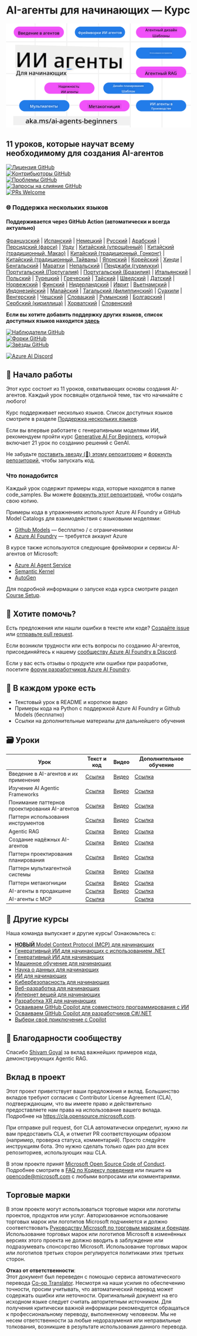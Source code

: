 <!--
CO_OP_TRANSLATOR_METADATA:
{
  "original_hash": "b06f16d6944fab788df1db7638d0edaa",
  "translation_date": "2025-07-12T08:28:30+00:00",
  "source_file": "README.md",
  "language_code": "ru"
}
-->
# AI-агенты для начинающих — Курс

![Генеративный ИИ для начинающих](../../translated_images/repo-thumbnail.083b24afed61b6dd27a7fc53798bebe9edf688a41031163a1fca9f61c64d63ec.ru.png)

## 11 уроков, которые научат всему необходимому для создания AI-агентов

[![Лицензия GitHub](https://img.shields.io/github/license/microsoft/ai-agents-for-beginners.svg)](https://github.com/microsoft/ai-agents-for-beginners/blob/master/LICENSE?WT.mc_id=academic-105485-koreyst)  
[![Контрибьюторы GitHub](https://img.shields.io/github/contributors/microsoft/ai-agents-for-beginners.svg)](https://GitHub.com/microsoft/ai-agents-for-beginners/graphs/contributors/?WT.mc_id=academic-105485-koreyst)  
[![Проблемы GitHub](https://img.shields.io/github/issues/microsoft/ai-agents-for-beginners.svg)](https://GitHub.com/microsoft/ai-agents-for-beginners/issues/?WT.mc_id=academic-105485-koreyst)  
[![Запросы на слияние GitHub](https://img.shields.io/github/issues-pr/microsoft/ai-agents-for-beginners.svg)](https://GitHub.com/microsoft/ai-agents-for-beginners/pulls/?WT.mc_id=academic-105485-koreyst)  
[![PRs Welcome](https://img.shields.io/badge/PRs-welcome-brightgreen.svg?style=flat-square)](http://makeapullrequest.com?WT.mc_id=academic-105485-koreyst)

### 🌐 Поддержка нескольких языков

#### Поддерживается через GitHub Action (автоматически и всегда актуально)

[Французский](../fr/README.md) | [Испанский](../es/README.md) | [Немецкий](../de/README.md) | [Русский](./README.md) | [Арабский](../ar/README.md) | [Персидский (фарси)](../fa/README.md) | [Урду](../ur/README.md) | [Китайский (упрощённый)](../zh/README.md) | [Китайский (традиционный, Макао)](../mo/README.md) | [Китайский (традиционный, Гонконг)](../hk/README.md) | [Китайский (традиционный, Тайвань)](../tw/README.md) | [Японский](../ja/README.md) | [Корейский](../ko/README.md) | [Хинди](../hi/README.md) | [Бенгальский](../bn/README.md) | [Маратхи](../mr/README.md) | [Непальский](../ne/README.md) | [Пенджаби (гурмукхи)](../pa/README.md) | [Португальский (Португалия)](../pt/README.md) | [Португальский (Бразилия)](../br/README.md) | [Итальянский](../it/README.md) | [Польский](../pl/README.md) | [Турецкий](../tr/README.md) | [Греческий](../el/README.md) | [Тайский](../th/README.md) | [Шведский](../sv/README.md) | [Датский](../da/README.md) | [Норвежский](../no/README.md) | [Финский](../fi/README.md) | [Нидерландский](../nl/README.md) | [Иврит](../he/README.md) | [Вьетнамский](../vi/README.md) | [Индонезийский](../id/README.md) | [Малайский](../ms/README.md) | [Тагальский (филиппинский)](../tl/README.md) | [Суахили](../sw/README.md) | [Венгерский](../hu/README.md) | [Чешский](../cs/README.md) | [Словацкий](../sk/README.md) | [Румынский](../ro/README.md) | [Болгарский](../bg/README.md) | [Сербский (кириллица)](../sr/README.md) | [Хорватский](../hr/README.md) | [Словенский](../sl/README.md)

**Если вы хотите добавить поддержку других языков, список доступных языков находится [здесь](https://github.com/Azure/co-op-translator/blob/main/getting_started/supported-languages.md)**

[![Наблюдатели GitHub](https://img.shields.io/github/watchers/microsoft/ai-agents-for-beginners.svg?style=social&label=Watch)](https://GitHub.com/microsoft/ai-agents-for-beginners/watchers/?WT.mc_id=academic-105485-koreyst)  
[![Форки GitHub](https://img.shields.io/github/forks/microsoft/ai-agents-for-beginners.svg?style=social&label=Fork)](https://GitHub.com/microsoft/ai-agents-for-beginners/network/?WT.mc_id=academic-105485-koreyst)  
[![Звёзды GitHub](https://img.shields.io/github/stars/microsoft/ai-agents-for-beginners.svg?style=social&label=Star)](https://GitHub.com/microsoft/ai-agents-for-beginners/stargazers/?WT.mc_id=academic-105485-koreyst)

[![Azure AI Discord](https://dcbadge.limes.pink/api/server/kzRShWzttr)](https://discord.gg/kzRShWzttr)


## 🌱 Начало работы

Этот курс состоит из 11 уроков, охватывающих основы создания AI-агентов. Каждый урок посвящён отдельной теме, так что начинайте с любого!

Курс поддерживает несколько языков. Список доступных языков смотрите в разделе [Поддержка нескольких языков](../..).

Если вы впервые работаете с генеративными моделями ИИ, рекомендуем пройти курс [Generative AI For Beginners](https://aka.ms/genai-beginners), который включает 21 урок по созданию решений с GenAI.

Не забудьте [поставить звезду (🌟) этому репозиторию](https://docs.github.com/en/get-started/exploring-projects-on-github/saving-repositories-with-stars?WT.mc_id=academic-105485-koreyst) и [форкнуть репозиторий](https://github.com/microsoft/ai-agents-for-beginners/fork), чтобы запускать код.

### Что понадобится

Каждый урок содержит примеры кода, которые находятся в папке code_samples. Вы можете [форкнуть этот репозиторий](https://github.com/microsoft/ai-agents-for-beginners/fork), чтобы создать свою копию.

Примеры кода в упражнениях используют Azure AI Foundry и GitHub Model Catalogs для взаимодействия с языковыми моделями:

- [Github Models](https://aka.ms/ai-agents-beginners/github-models) — бесплатно / с ограничениями  
- [Azure AI Foundry](https://aka.ms/ai-agents-beginners/ai-foundry) — требуется аккаунт Azure

В курсе также используются следующие фреймворки и сервисы AI-агентов от Microsoft:

- [Azure AI Agent Service](https://aka.ms/ai-agents-beginners/ai-agent-service)  
- [Semantic Kernel](https://aka.ms/ai-agents-beginners/semantic-kernel)  
- [AutoGen](https://aka.ms/ai-agents/autogen)

Для подробной информации о запуске кода курса смотрите раздел [Course Setup](./00-course-setup/README.md).

## 🙏 Хотите помочь?

Есть предложения или нашли ошибки в тексте или коде? [Создайте issue](https://github.com/microsoft/ai-agents-for-beginners/issues?WT.mc_id=academic-105485-koreyst) или [отправьте pull request](https://github.com/microsoft/ai-agents-for-beginners/pulls?WT.mc_id=academic-105485-koreyst).

Если возникли трудности или есть вопросы по созданию AI-агентов, присоединяйтесь к нашему [сообществу Azure AI Foundry в Discord](https://discord.gg/kzRShWzttr).

Если у вас есть отзывы о продукте или ошибки при разработке, посетите [форум разработчиков Azure AI Foundry](https://aka.ms/azureaifoundry/forum).

## 📂 В каждом уроке есть

- Текстовый урок в README и короткое видео  
- Примеры кода на Python с поддержкой Azure AI Foundry и Github Models (бесплатно)  
- Ссылки на дополнительные материалы для дальнейшего обучения

## 🗃️ Уроки

| **Урок**                                | **Текст и код**                                    | **Видео**                                                  | **Дополнительное обучение**                                                          |
|-----------------------------------------|----------------------------------------------------|------------------------------------------------------------|---------------------------------------------------------------------------------------|
| Введение в AI-агентов и их применение   | [Ссылка](./01-intro-to-ai-agents/README.md)        | [Видео](https://youtu.be/3zgm60bXmQk?si=z8QygFvYQv-9WtO1)  | [Ссылка](https://aka.ms/ai-agents-beginners/collection?WT.mc_id=academic-105485-koreyst) |
| Изучение AI Agentic Frameworks          | [Ссылка](./02-explore-agentic-frameworks/README.md)| [Видео](https://youtu.be/ODwF-EZo_O8?si=Vawth4hzVaHv-u0H)  | [Ссылка](https://aka.ms/ai-agents-beginners/collection?WT.mc_id=academic-105485-koreyst) |
| Понимание паттернов проектирования AI-агентов | [Ссылка](./03-agentic-design-patterns/README.md)   | [Видео](https://youtu.be/m9lM8qqoOEA?si=BIzHwzstTPL8o9GF)  | [Ссылка](https://aka.ms/ai-agents-beginners/collection?WT.mc_id=academic-105485-koreyst) |
| Паттерн использования инструментов     | [Ссылка](./04-tool-use/README.md)                   | [Видео](https://youtu.be/vieRiPRx-gI?si=2z6O2Xu2cu_Jz46N)  | [Ссылка](https://aka.ms/ai-agents-beginners/collection?WT.mc_id=academic-105485-koreyst) |
| Agentic RAG                            | [Ссылка](./05-agentic-rag/README.md)                | [Видео](https://youtu.be/WcjAARvdL7I?si=gKPWsQpKiIlDH9A3)  | [Ссылка](https://aka.ms/ai-agents-beginners/collection?WT.mc_id=academic-105485-koreyst) |
| Создание надёжных AI-агентов            | [Ссылка](./06-building-trustworthy-agents/README.md)| [Видео](https://youtu.be/iZKkMEGBCUQ?si=jZjpiMnGFOE9L8OK ) | [Ссылка](https://aka.ms/ai-agents-beginners/collection?WT.mc_id=academic-105485-koreyst) |
| Паттерн проектирования планирования     | [Ссылка](./07-planning-design/README.md)            | [Видео](https://youtu.be/kPfJ2BrBCMY?si=6SC_iv_E5-mzucnC)  | [Ссылка](https://aka.ms/ai-agents-beginners/collection?WT.mc_id=academic-105485-koreyst) |
| Паттерн мультиагентной системы          | [Ссылка](./08-multi-agent/README.md)                | [Видео](https://youtu.be/V6HpE9hZEx0?si=rMgDhEu7wXo2uo6g)  | [Ссылка](https://aka.ms/ai-agents-beginners/collection?WT.mc_id=academic-105485-koreyst) |
| Паттерн метакогниции                    | [Ссылка](./09-metacognition/README.md)              | [Видео](https://youtu.be/His9R6gw6Ec?si=8gck6vvdSNCt6OcF)  | [Ссылка](https://aka.ms/ai-agents-beginners/collection?WT.mc_id=academic-105485-koreyst) |
| AI-агенты в продакшене                  | [Ссылка](./10-ai-agents-production/README.md)       | [Видео](https://youtu.be/l4TP6IyJxmQ?si=31dnhexRo6yLRJDl)  | [Ссылка](https://aka.ms/ai-agents-beginners/collection?WT.mc_id=academic-105485-koreyst) |
| AI-агенты с MCP                        | [Ссылка](./11-mcp/README.md)                        |                                                            | [Ссылка](https://aka.ms/mcp-for-beginners)                                            |

## 🎒 Другие курсы

Наша команда выпускает и другие курсы! Ознакомьтесь с:

- [**НОВЫЙ** Model Context Protocol (MCP) для начинающих](https://github.com/microsoft/mcp-for-beginners?WT.mc_id=academic-105485-koreyst)
- [Генеративный ИИ для начинающих с использованием .NET](https://github.com/microsoft/Generative-AI-for-beginners-dotnet?WT.mc_id=academic-105485-koreyst)
- [Генеративный ИИ для начинающих](https://github.com/microsoft/generative-ai-for-beginners?WT.mc_id=academic-105485-koreyst)
- [Машинное обучение для начинающих](https://aka.ms/ml-beginners?WT.mc_id=academic-105485-koreyst)
- [Наука о данных для начинающих](https://aka.ms/datascience-beginners?WT.mc_id=academic-105485-koreyst)
- [ИИ для начинающих](https://aka.ms/ai-beginners?WT.mc_id=academic-105485-koreyst)
- [Кибербезопасность для начинающих](https://github.com/microsoft/Security-101??WT.mc_id=academic-96948-sayoung)
- [Веб-разработка для начинающих](https://aka.ms/webdev-beginners?WT.mc_id=academic-105485-koreyst)
- [Интернет вещей для начинающих](https://aka.ms/iot-beginners?WT.mc_id=academic-105485-koreyst)
- [Разработка XR для начинающих](https://github.com/microsoft/xr-development-for-beginners?WT.mc_id=academic-105485-koreyst)
- [Осваиваем GitHub Copilot для совместного программирования с ИИ](https://aka.ms/GitHubCopilotAI?WT.mc_id=academic-105485-koreyst)
- [Осваиваем GitHub Copilot для разработчиков C#/.NET](https://github.com/microsoft/mastering-github-copilot-for-dotnet-csharp-developers?WT.mc_id=academic-105485-koreyst)
- [Выбери своё приключение с Copilot](https://github.com/microsoft/CopilotAdventures?WT.mc_id=academic-105485-koreyst)

## 🌟 Благодарности сообществу

Спасибо [Shivam Goyal](https://www.linkedin.com/in/shivam2003/) за вклад важнейших примеров кода, демонстрирующих Agentic RAG.

## Вклад в проект

Этот проект приветствует ваши предложения и вклад. Большинство вкладов требуют согласия с
Contributor License Agreement (CLA), подтверждающим, что вы имеете право и действительно предоставляете нам
права на использование вашего вклада. Подробнее на 
<https://cla.opensource.microsoft.com>.

При отправке pull request, бот CLA автоматически определит, нужно ли вам предоставить
CLA, и отметит PR соответствующим образом (например, проверка статуса, комментарий). Просто следуйте инструкциям
бота. Это нужно сделать только один раз для всех репозиториев, использующих наш CLA.

В этом проекте принят [Microsoft Open Source Code of Conduct](https://opensource.microsoft.com/codeofconduct/).
Подробнее смотрите в [FAQ по Кодексу поведения](https://opensource.microsoft.com/codeofconduct/faq/) или
пишите на [opencode@microsoft.com](mailto:opencode@microsoft.com) с любыми вопросами или комментариями.

## Торговые марки

В этом проекте могут использоваться торговые марки или логотипы проектов, продуктов или услуг. Авторизованное использование торговых марок или логотипов Microsoft подчиняется и должно соответствовать
[Руководству Microsoft по торговым маркам и брендам](https://www.microsoft.com/legal/intellectualproperty/trademarks/usage/general).
Использование торговых марок или логотипов Microsoft в изменённых версиях этого проекта не должно вводить в заблуждение или подразумевать спонсорство Microsoft.
Использование торговых марок или логотипов третьих сторон регулируется политиками этих третьих сторон.

**Отказ от ответственности**:  
Этот документ был переведен с помощью сервиса автоматического перевода [Co-op Translator](https://github.com/Azure/co-op-translator). Несмотря на наши усилия по обеспечению точности, просим учитывать, что автоматический перевод может содержать ошибки или неточности. Оригинальный документ на его исходном языке следует считать авторитетным источником. Для получения критически важной информации рекомендуется обращаться к профессиональному переводу, выполненному человеком. Мы не несем ответственности за любые недоразумения или неправильные толкования, возникшие в результате использования данного перевода.